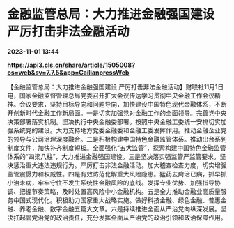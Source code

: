 # 金融监管总局：大力推进金融强国建设 严厉打击非法金融活动

**2023-11-01 13:44**

**https://api3.cls.cn/share/article/1505008?os=web&sv=7.7.5&app=CailianpressWeb**

【金融监管总局：大力推进金融强国建设 严厉打击非法金融活动】财联社11月1日电，国家金融监督管理总局党委召开扩大会议传达学习贯彻中央金融工作会议精神。会议要求，坚持目标导向和问题导向，加快建设中国特色现代金融体系，不断开创新时代金融工作新局面。一是切实加强党对金融工作的全面领导。完善党中央决策部署落实机制。坚决执行中央金融委部署。按照中央金融工委统一安排切实加强系统党的建设。大力支持地方党委金融委和金融工委发挥作用。推动金融企业党的领导与公司治理深度融合。二是积极构建中国特色金融监管体系。推动出台系列制度文件，加快补齐制度短板。全面强化“五大监管”，探索构建中国特色金融监管体系的“四梁八柱”，大力推进金融强国建设。三是坚决落实强监管严监管要求。坚决惩治重大违法违规行为。严厉打击非法金融活动。加大稽查检查力度，切实增强监管震慑力和权威性。四是有效防范化解重大风险隐患。猛药去疴治已病，抓早抓小治未病，牢牢守住不发生系统性金融风险的底线。发挥专业优势、加强指导协调、把握节奏策略，及时处置高风险中小金融机构。五是全力推动金融业高质量服务中国式现代化。积极助力国家重大战略实施。做好科技金融、绿色金融、普惠金融、养老金融、数字金融五篇大文章。六是持续推进全面从严治党向纵深发展。坚决扛起管党治党的政治责任，充分发挥全面从严治党的政治引领和政治保障作用。